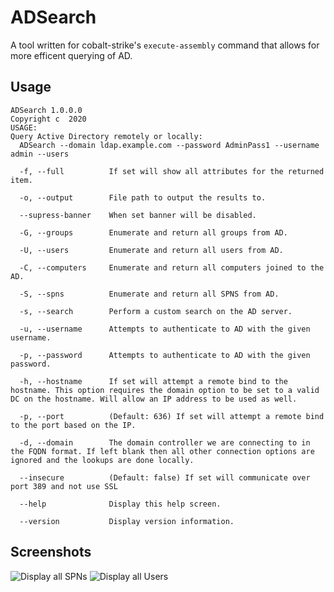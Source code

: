 # ADSearch
A tool written for cobalt-strike's `execute-assembly` command that allows for more efficent querying of AD.

## Usage
```
ADSearch 1.0.0.0
Copyright c  2020
USAGE:
Query Active Directory remotely or locally:
  ADSearch --domain ldap.example.com --password AdminPass1 --username admin --users

  -f, --full          If set will show all attributes for the returned item.

  -o, --output        File path to output the results to.

  --supress-banner    When set banner will be disabled.

  -G, --groups        Enumerate and return all groups from AD.

  -U, --users         Enumerate and return all users from AD.

  -C, --computers     Enumerate and return all computers joined to the AD.

  -S, --spns          Enumerate and return all SPNS from AD.

  -s, --search        Perform a custom search on the AD server.

  -u, --username      Attempts to authenticate to AD with the given username.

  -p, --password      Attempts to authenticate to AD with the given password.

  -h, --hostname      If set will attempt a remote bind to the hostname. This option requires the domain option to be set to a valid DC on the hostname. Will allow an IP address to be used as well.

  -p, --port          (Default: 636) If set will attempt a remote bind to the port based on the IP.

  -d, --domain        The domain controller we are connecting to in the FQDN format. If left blank then all other connection options are ignored and the lookups are done locally.

  --insecure          (Default: false) If set will communicate over port 389 and not use SSL

  --help              Display this help screen.

  --version           Display version information.
```

## Screenshots
![Display all SPNs](https://github.com/tomcarver16/ADSearch/blob/master/Images/all-spns.png "All Spns")
![Display all Users](https://github.com/tomcarver16/ADSearch/blob/master/Images/all-users.png "All Users")
